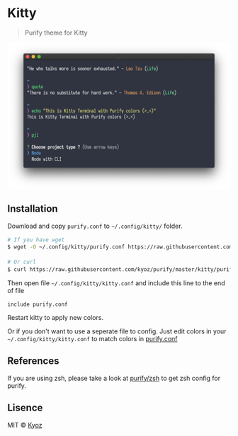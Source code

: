 # Kitty
> Purify theme for Kitty

<p align="center">
  <img src="../demo/kitty.png" width="800px">
</p>

## Installation

Download and copy `purify.conf` to `~/.config/kitty/` folder.

```sh
# If you have wget
$ wget -O ~/.config/kitty/purify.conf https://raw.githubusercontent.com/kyoz/purify/master/kitty/purify.conf

# Or curl
$ curl https://raw.githubusercontent.com/kyoz/purify/master/kitty/purify.conf -o ~/.config/kitty/purify.conf 
```

Then open file `~/.config/kitty/kitty.conf` and include this line to the end of file

```
include purify.conf
```

Restart kitty to apply new colors.

Or if you don't want to use a seperate file to config. Just edit colors in your `~/.config/kitty/kitty.conf` to match colors in [purify.conf](./purify.conf)

## References

If you are using zsh, please take a look at [purify/zsh](https://github.com/kyoz/purify/tree/master/zsh) to get zsh config for purify.

## Lisence
MIT © [Kyoz](mailto:banminkyoz@gmail.com)
